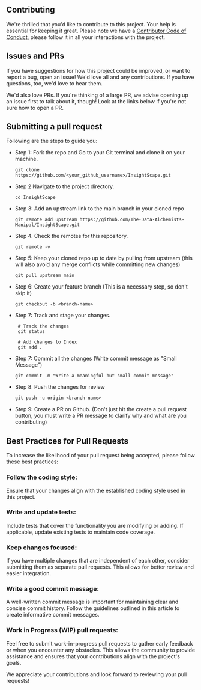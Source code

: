 ## Contributing
 
We're thrilled that you'd like to contribute to this project. Your help is essential for keeping it great. Please note we have a [Contributor Code of Conduct](CODE_OF_CONDUCT.md), please follow it in all your interactions with the project.

## Issues and PRs

If you have suggestions for how this project could be improved, or want to report a bug, open an issue! We'd love all and any contributions. If you have questions, too, we'd love to hear them.

We'd also love PRs. If you're thinking of a large PR, we advise opening up an issue first to talk about it, though! Look at the links below if you're not sure how to open a PR.

## Submitting a pull request
Following are the steps to guide you:

* Step 1: Fork the repo and Go to your Git terminal and clone it on your machine.
    ```
    git clone https://github.com/<your_github_username>/InsightScape.git
    ```
* Step 2 Navigate to the project directory.
    ```
    cd InsightScape
    ```
* Step 3: Add an upstream link to the main branch in your cloned repo
    ```
    git remote add upstream https://github.com/The-Data-Alchemists-Manipal/InsightScape.git
    ```
* Step 4. Check the remotes for this repository.
    ```
    git remote -v
    ```
* Step 5: Keep your cloned repo up to date by pulling from upstream (this will also avoid any merge conflicts while committing new changes)
    ```
    git pull upstream main
    ```
* Step 6: Create your feature branch (This is a necessary step, so don't skip it)
    ```
    git checkout -b <branch-name>
    ```
* Step 7: Track and stage your changes.
    ```
     # Track the changes
     git status

     # Add changes to Index
     git add .
     ```
* Step 7: Commit all the changes (Write commit message as "Small Message")
    ```
    git commit -m "Write a meaningful but small commit message"
    ```
* Step 8: Push the changes for review
    ```
    git push -u origin <branch-name>
    ```
* Step 9: Create a PR on Github. (Don't just hit the create a pull request button, you must write a PR message to clarify why and what are you contributing)


## Best Practices for Pull Requests
To increase the likelihood of your pull request being accepted, please follow these best practices:

### Follow the coding style:
Ensure that your changes align with the established coding style used in this project.

### Write and update tests:
 Include tests that cover the functionality you are modifying or adding. If applicable, update existing tests to maintain code coverage.

### Keep changes focused:
 If you have multiple changes that are independent of each other, consider submitting them as separate pull requests. This allows for better review and easier integration.

### Write a good commit message:
 A well-written commit message is important for maintaining clear and concise commit history. Follow the guidelines outlined in this article to create informative commit messages.

### Work in Progress (WIP) pull requests:
 Feel free to submit work-in-progress pull requests to gather early feedback or when you encounter any obstacles. This allows the community to provide assistance and ensures that your contributions align with the project's goals.

We appreciate your contributions and look forward to reviewing your pull requests!
